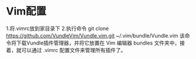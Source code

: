 # Vim配置
1.将.vimrc放到家目录下
2.执行命令 git clone https://github.com/VundleVim/Vundle.vim.git ~/.vim/bundle/Vundle.vim 该命令将下载Vundle插件管理器，并将它放置在 Vim 编辑器 bundles 文件夹中，接着，就可以通过 .vimrc 配置文件来管理所有插件了。
